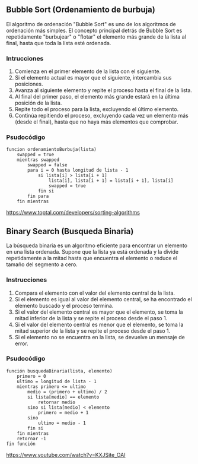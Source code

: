 ## Bubble Sort (Ordenamiento de burbuja)

El algoritmo de ordenación "Bubble Sort" es uno de los algoritmos de ordenación más simples. El concepto principal detrás de Bubble Sort es repetidamente "burbujear" o "flotar" el elemento más grande de la lista al final, hasta que toda la lista esté ordenada.

### Intrucciones

1. Comienza en el primer elemento de la lista con el siguiente.
2. Si el elemento actual es mayor que el siguiente, intercambia sus posiciones.
3. Avanza al siguiente elemento y repite el proceso hasta el final de la lista.
4. Al final del primer paso, el elemento más grande estará en la última posición de la lista.
5. Repite todo el proceso para la lista, excluyendo el último elemento.
6. Continúa repitiendo el proceso, excluyendo cada vez un elemento más (desde el final), hasta que no haya más elementos que comprobar.

### Psudocódigo

```
funcion ordenamientoBurbuja(lista)
	swapped = true
	mientras swapped
		swapped = false
		para i = 0 hasta longitud de lista - 1
			si lista[i] > lista[i + 1]
				lista[i], lista[i + 1] = lista[i + 1], lista[i]
				swapped = true
			fin si
		fin para
	fin mientras
```

https://www.toptal.com/developers/sorting-algorithms

## Binary Search (Busqueda Binaria)

La búsqueda binaria es un algoritmo eficiente para encontrar un elemento en una lista ordenada. Supone que la lista ya está ordenada y la divide repetidamente a la mitad hasta que encuentra el elemento o reduce el tamaño del segmento a cero.

### Instrucciones

1. Compara el elemento con el valor del elemento central de la lista.
2. Si el elemento es igual al valor del elemento central, se ha encontrado el elemento buscado y el proceso termina.
3. Si el valor del elemento central es mayor que el elemento, se toma la mitad inferior de la lista y se repite el proceso desde el paso 1.
4. Si el valor del elemento central es menor que el elemento, se toma la mitad superior de la lista y se repite el proceso desde el paso 1.
5. Si el elemento no se encuentra en la lista, se devuelve un mensaje de error.

### Psudocódigo

```
función busquedaBinaria(lista, elemento)
	primero = 0
	ultimo = longitud de lista - 1
	mientras primero <= ultimo
		medio = (primero + ultimo) / 2
		si lista[medio] == elemento
			retornar medio
		sino si lista[medio] < elemento
			primero = medio + 1
		sino
			ultimo = medio - 1
		fin si
	fin mientras
	retornar -1
fin función
```

https://www.youtube.com/watch?v=KXJSjte_OAI
